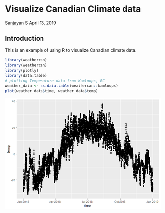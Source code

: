 Visualize Canadian Climate data
================
Sanjayan S
April 13, 2019

Introduction
------------

This is an example of using R to visualize Canadian climate data.

``` r
library(weathercan)
library(weathercan)
library(plotly)
library(data.table)
# plotting Temperature data from Kamloops, BC
weather_data <- as.data.table(weathercan::kamloops)
plot(weather_data$time, weather_data$temp)
```

![](Climate_data_files/figure-markdown_github/unnamed-chunk-1-1.png)

<!-- ## Including Plots -->
<!-- You can also embed plots, for example: -->
<!-- ```{r pressure, echo=FALSE} -->
<!-- plot(pressure) -->
<!-- ``` -->
<!-- Note that the `echo = FALSE` parameter was added to the code chunk to prevent printing of the R code that generated the plot. -->
